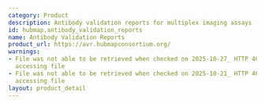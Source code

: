```yaml
---
category: Product
description: Antibody validation reports for multiplex imaging assays
id: hubmap.antibody_validation_reports
name: Antibody Validation Reports
product_url: https://avr.hubmapconsortium.org/
warnings:
- File was not able to be retrieved when checked on 2025-10-27_ HTTP 401 error when
  accessing file
- File was not able to be retrieved when checked on 2025-10-21_ HTTP 401 error when
  accessing file
layout: product_detail
---
```

